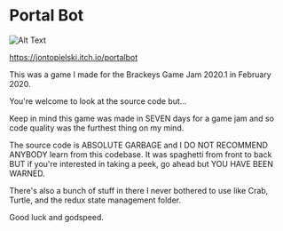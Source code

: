 # Portal Bot

![Alt Text](https://img.itch.zone/aW1nLzMwMjE5OTkuZ2lm/original/sap7ey.gif)

https://jontopielski.itch.io/portalbot

This was a game I made for the Brackeys Game Jam 2020.1 in February 2020.

You're welcome to look at the source code but...

Keep in mind this game was made in SEVEN days for a game jam and so code quality was the furthest thing on my mind.

The source code is ABSOLUTE GARBAGE and I DO NOT RECOMMEND ANYBODY learn from this codebase. It was spaghetti from front to back BUT if you're interested in taking a peek, go ahead but YOU HAVE BEEN WARNED.

There's also a bunch of stuff in there I never bothered to use like Crab, Turtle, and the redux state management folder.
  
Good luck and godspeed.
